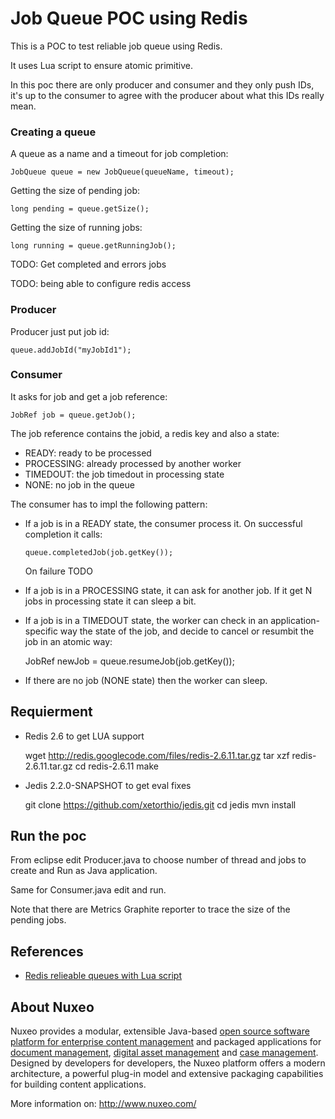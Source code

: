# Job Queue POC using Redis


This is a POC to test reliable job queue using Redis.

It uses Lua script to ensure atomic primitive.

In this poc there are only producer and consumer and they only push
IDs, it's up to the consumer to agree with the producer about what
this IDs really mean.


### Creating a queue

A queue as a name and a timeout for job completion:

    JobQueue queue = new JobQueue(queueName, timeout);


Getting the size of pending job:

    long pending = queue.getSize();
	

Getting the size of running jobs:

	long running = queue.getRunningJob();
	
TODO: Get completed and errors jobs

TODO: being able to configure redis access


### Producer

Producer just put job id: 

	queue.addJobId("myJobId1");

### Consumer

It asks for job and get a job reference:

	JobRef job = queue.getJob();


The job reference contains the jobid, a redis key and also a state:

- READY: ready to be processed
- PROCESSING: already processed by another worker
- TIMEDOUT: the job timedout in processing state
- NONE: no job in the queue


The consumer has to impl the following pattern:

- If a job is in a READY state, the consumer process it.
  On successful completion it calls:
  
	  queue.completedJob(job.getKey());
	  
  On failure TODO
     
  
- If a job is in a PROCESSING state, it can ask for another job.
  If it get N jobs in processing state it can sleep a bit.

- If a job is in a TIMEDOUT state, the worker can check in an
  application-specific way the state of the job, and decide to 
  cancel or resumbit the job in an atomic way:

    JobRef newJob = queue.resumeJob(job.getKey());


- If there are no job (NONE state) then the worker can sleep.


## Requierment 

- Redis 2.6 to get LUA support


     wget http://redis.googlecode.com/files/redis-2.6.11.tar.gz
     tar xzf redis-2.6.11.tar.gz
     cd redis-2.6.11
     make


- Jedis 2.2.0-SNAPSHOT to get eval fixes


     git clone https://github.com/xetorthio/jedis.git
     cd jedis
     mvn install


## Run the poc

From eclipse edit Producer.java to choose number of thread and jobs to create
and Run as Java application.

Same for Consumer.java edit and run.

Note that there are Metrics Graphite reporter to trace the size of the
pending jobs.


## References

- [Redis relieable queues with Lua script](http://oldblog.antirez.com/post/250)


## About Nuxeo

Nuxeo provides a modular, extensible Java-based [open source software platform for enterprise content management](http://www.nuxeo.com/en/products/ep) and packaged applications for [document management](http://www.nuxeo.com/en/products/document-management), [digital asset management](http://www.nuxeo.com/en/products/dam) and [case management](http://www.nuxeo.com/en/products/case-management). Designed by developers for developers, the Nuxeo platform offers a modern architecture, a powerful plug-in model and extensive packaging capabilities for building content applications.

More information on: <http://www.nuxeo.com/>
